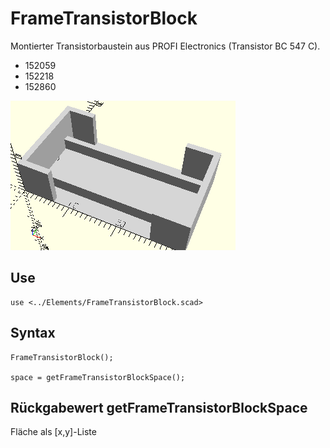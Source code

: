 # FrameTransistorBlock
Montierter Transistorbaustein aus PROFI Electronics (Transistor BC 547 C).
- 152059
- 152218
- 152860

![FrameTransistorBlock](../../images/FrameTransistorBlock.png)

## Use
```
use <../Elements/FrameTransistorBlock.scad>
```

## Syntax
```
FrameTransistorBlock();

space = getFrameTransistorBlockSpace();
```

## Rückgabewert getFrameTransistorBlockSpace
Fläche als \[x,y]-Liste